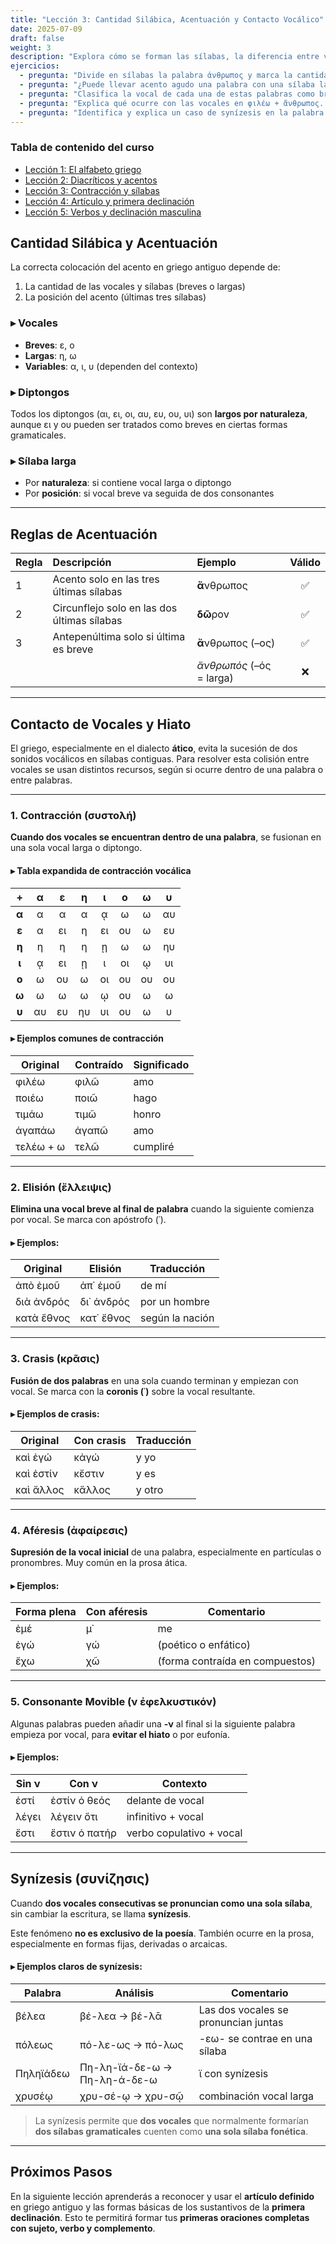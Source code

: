 ```yaml
---
title: "Lección 3: Cantidad Silábica, Acentuación y Contacto Vocálico"
date: 2025-07-09
draft: false
weight: 3
description: "Explora cómo se forman las sílabas, la diferencia entre vocales breves y largas, las reglas de acentuación y los recursos que el griego ático emplea para evitar el contacto vocálico entre sílabas o palabras."
ejercicios:
  - pregunta: "Divide en sílabas la palabra ἀνθρωπος y marca la cantidad (breve o larga) de cada vocal."
  - pregunta: "¿Puede llevar acento agudo una palabra con una sílaba larga en la antepenúltima? ¿Por qué?"
  - pregunta: "Clasifica la vocal de cada una de estas palabras como breve, larga o variable: ἡμέρα, λόγος, παιδεία."
  - pregunta: "Explica qué ocurre con las vocales en φιλέω + ἄνθρωπος. ¿Qué forma adopta la contracción?"
  - pregunta: "Identifica y explica un caso de synízesis en la palabra πόλεως."
---
```

### Tabla de contenido del curso

- [Lección 1: El alfabeto griego](../leccion-1/)
- [Lección 2: Diacríticos y acentos](../leccion-2/)
- [Lección 3: Contracción y sílabas](../leccion-3/)
- [Lección 4: Artículo y primera declinación](../leccion-4/)
- [Lección 5: Verbos y declinación masculina](../leccion-5/)

## Cantidad Silábica y Acentuación

La correcta colocación del acento en griego antiguo depende de:

1. La cantidad de las vocales y sílabas (breves o largas)  
2. La posición del acento (últimas tres sílabas)

### ▸ Vocales

- **Breves**: ε, ο  
- **Largas**: η, ω  
- **Variables**: α, ι, υ (dependen del contexto)

### ▸ Diptongos

Todos los diptongos (αι, ει, οι, αυ, ευ, ου, υι) son **largos por naturaleza**, aunque ει y ου pueden ser tratados como breves en ciertas formas gramaticales.

### ▸ Sílaba larga

- Por **naturaleza**: si contiene vocal larga o diptongo  
- Por **posición**: si vocal breve va seguida de dos consonantes

---

## Reglas de Acentuación

| Regla | Descripción | Ejemplo | Válido |
|:-----|:------------|:--------|:------:|
| 1 | Acento solo en las tres últimas sílabas | **ἄ**νθρωπος | ✅ |
| 2 | Circunflejo solo en las dos últimas sílabas | **δῶ**ρον | ✅ |
| 3 | Antepenúltima solo si última es breve | **ἄ**νθρωπος (–ος) | ✅ |
|   | | *ἄνθρωπός* (–ός = larga) | ❌ |

---

## Contacto de Vocales y Hiato

El griego, especialmente en el dialecto **ático**, evita la sucesión de dos sonidos vocálicos en sílabas contiguas. Para resolver esta colisión entre vocales se usan distintos recursos, según si ocurre dentro de una palabra o entre palabras.

---

### 1. Contracción (συστολή)

**Cuando dos vocales se encuentran dentro de una palabra**, se fusionan en una sola vocal larga o diptongo.

#### ▸ Tabla expandida de contracción vocálica

| + | α | ε | η | ι | ο | ω | υ |
|:-:|:-:|:-:|:-:|:-:|:-:|:-:|:-:|
| **α** | α | α | α | ᾳ | ω | ω | αυ |
| **ε** | α | ει | η | ει | ου | ω | ευ |
| **η** | η | η | η | ῃ | ω | ω | ηυ |
| **ι** | ᾳ | ει | ῃ | ι | οι | ῳ | υι |
| **ο** | ω | ου | ω | οι | ου | ου | ου |
| **ω** | ω | ω | ω | ῳ | ου | ω | ω |
| **υ** | αυ | ευ | ηυ | υι | ου | ω | υ |

#### ▸ Ejemplos comunes de contracción

| Original | Contraído | Significado |
|----------|-----------|-------------|
| φιλέω | φιλῶ | amo |
| ποιέω | ποιῶ | hago |
| τιμάω | τιμῶ | honro |
| ἀγαπάω | ἀγαπῶ | amo |
| τελέω + ω | τελῶ | cumpliré |

---

### 2. Elisión (ἔλλειψις)

**Elimina una vocal breve al final de palabra** cuando la siguiente comienza por vocal. Se marca con apóstrofo (᾽).

#### ▸ Ejemplos:

| Original | Elisión | Traducción |
|----------|---------|------------|
| ἀπὸ ἐμοῦ | ἀπ᾽ ἐμοῦ | de mí |
| διὰ ἀνδρός | δι᾽ ἀνδρός | por un hombre |
| κατὰ ἔθνος | κατ᾽ ἔθνος | según la nación |

---

### 3. Crasis (κρᾶσις)

**Fusión de dos palabras** en una sola cuando terminan y empiezan con vocal. Se marca con la **coronis (᾽)** sobre la vocal resultante.

#### ▸ Ejemplos de crasis:

| Original | Con crasis | Traducción |
|----------|------------|------------|
| καὶ ἐγώ | κἀγώ | y yo |
| καὶ ἐστίν | κἔστιν | y es |
| καὶ ἄλλος | κἄλλος | y otro |

---

### 4. Aféresis (ἀφαίρεσις)

**Supresión de la vocal inicial** de una palabra, especialmente en partículas o pronombres. Muy común en la prosa ática.

#### ▸ Ejemplos:

| Forma plena | Con aféresis | Comentario |
|-------------|---------------|------------|
| ἐμέ | μ᾽ | me |
| ἐγώ | γώ | (poético o enfático) |
| ἔχω | χῶ | (forma contraída en compuestos) |

---

### 5. Consonante Movible (ν ἐφελκυστικόν)

Algunas palabras pueden añadir una **-ν** al final si la siguiente palabra empieza por vocal, para **evitar el hiato** o por eufonía.

#### ▸ Ejemplos:

| Sin ν | Con ν | Contexto |
|-------|-------|----------|
| ἐστί | ἐστίν ὁ θεός | delante de vocal |
| λέγει | λέγειν ὅτι | infinitivo + vocal |
| ἔστι | ἔστιν ὁ πατήρ | verbo copulativo + vocal |

---

## Synízesis (συνίζησις)

Cuando **dos vocales consecutivas se pronuncian como una sola sílaba**, sin cambiar la escritura, se llama **synízesis**.

Este fenómeno **no es exclusivo de la poesía**. También ocurre en la prosa, especialmente en formas fijas, derivadas o arcaicas.

#### ▸ Ejemplos claros de synízesis:

| Palabra | Análisis | Comentario |
|---------|----------|------------|
| βέλεα | βέ-λεα → βέ-λᾱ | Las dos vocales se pronuncian juntas |
| πόλεως | πό-λε-ως → πό-λως | -εω- se contrae en una sílaba |
| Πηληϊάδεω | Πη-λη-ϊά-δε-ω → Πη-λη-ά-δε-ω | ϊ con synízesis |
| χρυσέῳ | χρυ-σέ-ῳ → χρυ-σῷ | combinación vocal larga |

> La synízesis permite que **dos vocales** que normalmente formarían **dos sílabas gramaticales** cuenten como **una sola sílaba fonética**.

---

## Próximos Pasos

En la siguiente lección aprenderás a reconocer y usar el **artículo definido** en griego antiguo y las formas básicas de los sustantivos de la **primera declinación**. Esto te permitirá formar tus **primeras oraciones completas con sujeto, verbo y complemento**.

